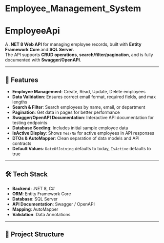 # Employee_Management_System
# EmployeeApi

A **.NET 8 Web API** for managing employee records, built with **Entity Framework Core** and **SQL Server**.  
The API supports **CRUD operations**, **search/filter/pagination**, and is fully documented with **Swagger/OpenAPI**.  

---

## 🌟 Features

- **Employee Management**: Create, Read, Update, Delete employees  
- **Data Validation**: Ensures correct email format, required fields, and max lengths  
- **Search & Filter**: Search employees by name, email, or department  
- **Pagination**: Get data in pages for better performance  
- **Swagger/OpenAPI Documentation**: Interactive API documentation for testing endpoints  
- **Database Seeding**: Includes initial sample employee data  
- **IsActive Display**: Shows `Yes/No` for active employees in API responses  
- **DTOs & AutoMapper**: Clean separation of data models and API contracts  
- **Default Values**: `DateOfJoining` defaults to today, `IsActive` defaults to true  

---

## 🛠 Tech Stack

- **Backend**: .NET 8, C#  
- **ORM**: Entity Framework Core  
- **Database**: SQL Server  
- **API Documentation**: Swagger / OpenAPI  
- **Mapping**: AutoMapper  
- **Validation**: Data Annotations  

---

## 📂 Project Structure


